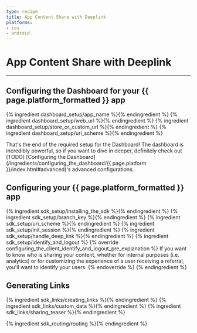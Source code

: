 ```yaml
---
type: recipe
title: App Content Share with Deeplink
platforms:
- ios
- android
---
```


# App Content Share with Deeplink

------

## Configuring the Dashboard for your {{ page.platform_formatted }} app
{% ingredient dashboard_setup/app_name %}{% endingredient %}
{% ingredient dashboard_setup/web_url %}{% endingredient %}
{% ingredient dashboard_setup/store_or_custom_url %}{% endingredient %}
{% ingredient dashboard_setup/uri_scheme %}{% endingredient %}

That's the end of the required setup for the Dashboard! The dashboard is incredibly powerful, so if you want to dive in deeper, definitely check out [TODO] [Configuring the Dashboard](/ingredients/configuring_the_dashboard/{{ page.platform }}/index.html#advanced)'s advanced configurations.
<!--- /Configuring the Dashboard-->


## Configuring your {{ page.platform_formatted }} app
{% ingredient sdk_setup/installing_the_sdk %}{% endingredient %}
{% ingredient sdk_setup/branch_key %}{% endingredient %}
{% ingredient sdk_setup/uri_scheme %}{% endingredient %}
{% ingredient sdk_setup/init_session %}{% endingredient %}
{% ingredient sdk_setup/handle_deep_link %}{% endingredient %}
{% ingredient sdk_setup/identify_and_logout %}
	{% override configuring_the_client_identify_and_logout_pre_explanation %}
If you want to know who is sharing your content, whether for internal purposes (i.e. analytics) or for customizing the experience of a user receiving a referral, you'll want to identify your users.
	{% endoverride %}
{% endingredient %}
<!--- /Configuring the Client-->


## Generating Links

{% ingredient sdk_links/creating_links %}{% endingredient %}
{% ingredient sdk_links/custom_data %}{% endingredient %}
{% ingredient sdk_links/sharing_teaser %}{% endingredient %}
<!--- /Links and Sharing-->

{% ingredient sdk_routing/routing %}{% endingredient %}
<!--- /Routing to Content-->